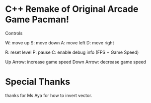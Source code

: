 # C++ Remake of Original Arcade Game Pacman!


Controls

W: move up
S: move down
A: move left
D: move right

R: reset level
P: pause
C: enable debug info (FPS + Game Speed)

Up Arrow: increase game speed
Down Arrow: decrease game speed


# Special Thanks
thanks for Ms Aya for how to invert vector.

